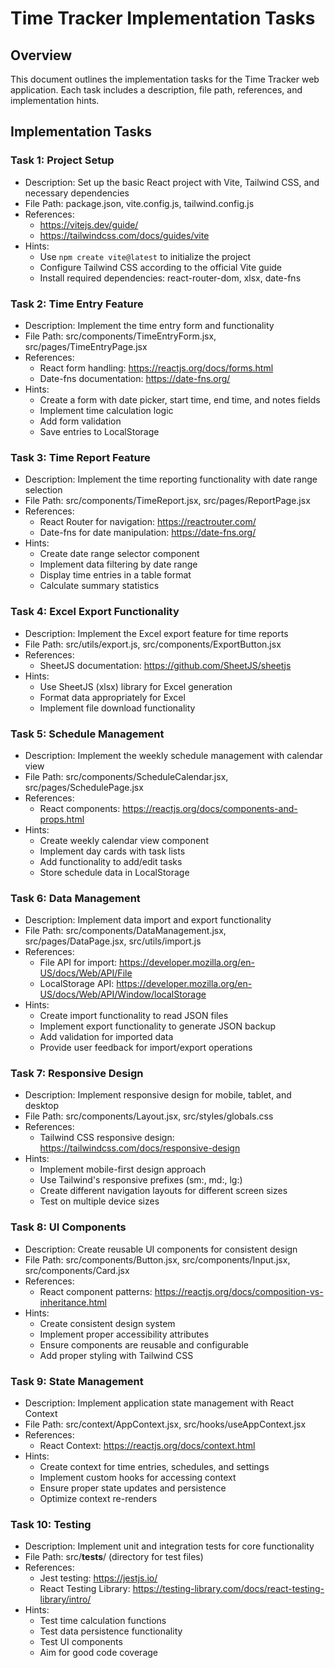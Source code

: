 # Time Tracker Implementation Tasks

## Overview
This document outlines the implementation tasks for the Time Tracker web application. Each task includes a description, file path, references, and implementation hints.

## Implementation Tasks

### Task 1: Project Setup
- Description: Set up the basic React project with Vite, Tailwind CSS, and necessary dependencies
- File Path: package.json, vite.config.js, tailwind.config.js
- References: 
  - https://vitejs.dev/guide/
  - https://tailwindcss.com/docs/guides/vite
- Hints:
  - Use `npm create vite@latest` to initialize the project
  - Configure Tailwind CSS according to the official Vite guide
  - Install required dependencies: react-router-dom, xlsx, date-fns

### Task 2: Time Entry Feature
- Description: Implement the time entry form and functionality
- File Path: src/components/TimeEntryForm.jsx, src/pages/TimeEntryPage.jsx
- References:
  - React form handling: https://reactjs.org/docs/forms.html
  - Date-fns documentation: https://date-fns.org/
- Hints:
  - Create a form with date picker, start time, end time, and notes fields
  - Implement time calculation logic
  - Add form validation
  - Save entries to LocalStorage

### Task 3: Time Report Feature
- Description: Implement the time reporting functionality with date range selection
- File Path: src/components/TimeReport.jsx, src/pages/ReportPage.jsx
- References:
  - React Router for navigation: https://reactrouter.com/
  - Date-fns for date manipulation: https://date-fns.org/
- Hints:
  - Create date range selector component
  - Implement data filtering by date range
  - Display time entries in a table format
  - Calculate summary statistics

### Task 4: Excel Export Functionality
- Description: Implement the Excel export feature for time reports
- File Path: src/utils/export.js, src/components/ExportButton.jsx
- References:
  - SheetJS documentation: https://github.com/SheetJS/sheetjs
- Hints:
  - Use SheetJS (xlsx) library for Excel generation
  - Format data appropriately for Excel
  - Implement file download functionality

### Task 5: Schedule Management
- Description: Implement the weekly schedule management with calendar view
- File Path: src/components/ScheduleCalendar.jsx, src/pages/SchedulePage.jsx
- References:
  - React components: https://reactjs.org/docs/components-and-props.html
- Hints:
  - Create weekly calendar view component
  - Implement day cards with task lists
  - Add functionality to add/edit tasks
  - Store schedule data in LocalStorage

### Task 6: Data Management
- Description: Implement data import and export functionality
- File Path: src/components/DataManagement.jsx, src/pages/DataPage.jsx, src/utils/import.js
- References:
  - File API for import: https://developer.mozilla.org/en-US/docs/Web/API/File
  - LocalStorage API: https://developer.mozilla.org/en-US/docs/Web/API/Window/localStorage
- Hints:
  - Create import functionality to read JSON files
  - Implement export functionality to generate JSON backup
  - Add validation for imported data
  - Provide user feedback for import/export operations

### Task 7: Responsive Design
- Description: Implement responsive design for mobile, tablet, and desktop
- File Path: src/components/Layout.jsx, src/styles/globals.css
- References:
  - Tailwind CSS responsive design: https://tailwindcss.com/docs/responsive-design
- Hints:
  - Implement mobile-first design approach
  - Use Tailwind's responsive prefixes (sm:, md:, lg:)
  - Create different navigation layouts for different screen sizes
  - Test on multiple device sizes

### Task 8: UI Components
- Description: Create reusable UI components for consistent design
- File Path: src/components/Button.jsx, src/components/Input.jsx, src/components/Card.jsx
- References:
  - React component patterns: https://reactjs.org/docs/composition-vs-inheritance.html
- Hints:
  - Create consistent design system
  - Implement proper accessibility attributes
  - Ensure components are reusable and configurable
  - Add proper styling with Tailwind CSS

### Task 9: State Management
- Description: Implement application state management with React Context
- File Path: src/context/AppContext.jsx, src/hooks/useAppContext.jsx
- References:
  - React Context: https://reactjs.org/docs/context.html
- Hints:
  - Create context for time entries, schedules, and settings
  - Implement custom hooks for accessing context
  - Ensure proper state updates and persistence
  - Optimize context re-renders

### Task 10: Testing
- Description: Implement unit and integration tests for core functionality
- File Path: src/__tests__/ (directory for test files)
- References:
  - Jest testing: https://jestjs.io/
  - React Testing Library: https://testing-library.com/docs/react-testing-library/intro/
- Hints:
  - Test time calculation functions
  - Test data persistence functionality
  - Test UI components
  - Aim for good code coverage